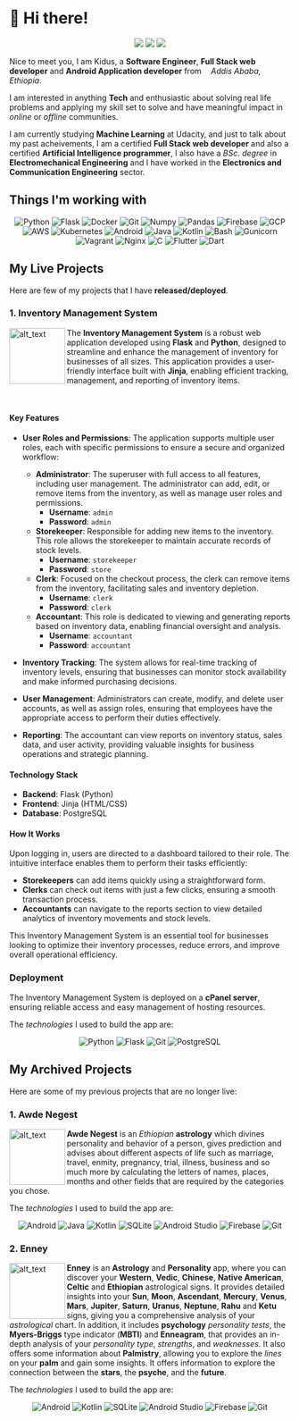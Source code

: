 # 👋 Hi there!
<div align="center">
  <p>
    <a href="https://www.linkedin.com/in/kidusmik"><img src="https://img.shields.io/badge/linkedin-%230077B5.svg?style=for-the-badge&logo=linkedin&logoColor=white"></a>
    <a href="https://stackoverflow.com/users/10644546/kidus"><img src="https://img.shields.io/badge/Stackoverflow-ff7700?style=for-the-badge&logo=stackoverflow&logoColor=white"></a>
    <a href="https://t.me/kidusmik"><img src="https://img.shields.io/badge/Telegram-2CA5E0?style=for-the-badge&logo=telegram&logoColor=white"></a>
  </p>
</div>

Nice to meet you, I am Kidus, a **Software Engineer**, **Full Stack web developer** and **Android Application developer** from <img src="https://cdn-icons-png.flaticon.com/512/197/197636.png" width="13"/>_Addis Ababa, Ethiopia_.

I am interested in anything **Tech** and enthusiastic about solving real life problems and applying my skill set to solve and have meaningful impact in _online_ or _offline_ communities.

I am currently studying **Machine Learning** at Udacity, and just to talk about my past acheivements, I am a certified **Full Stack web developer** and also a certified **Artificial Intelligence programmer**, I also have a _BSc. degree_ in **Electromechanical Engineering** and I have worked in the **Electronics and Communication Engineering** sector.

## Things I'm working with
<div align="center">
  <p>
    <img alt="Python" src="https://img.shields.io/badge/python-3670A0?style=for-the-badge&logo=python&logoColor=ffdd54" />
    <img alt="Flask" src="https://img.shields.io/badge/flask-333333?style=for-the-badge&logo=flask&logoColor=white" />
    <img alt="Docker" src="https://img.shields.io/badge/docker-%230db7ed.svg?style=for-the-badge&logo=docker&logoColor=white" />
    <img alt="Git" src="https://img.shields.io/badge/git-%23F05033.svg?style=for-the-badge&logo=git&logoColor=white" />
    <img alt="Numpy" src="https://img.shields.io/badge/numpy-%23013243.svg?style=for-the-badge&logo=numpy&logoColor=white" />
    <img alt="Pandas" src="https://img.shields.io/badge/pandas-%23150458.svg?style=for-the-badge&logo=pandas&logoColor=white" />
    <img alt="Firebase" src="https://img.shields.io/badge/firebase-%23039BE5.svg?style=for-the-badge&logo=firebase" />
    <img alt="GCP" src="https://img.shields.io/badge/GoogleCloud-%234285F4.svg?style=for-the-badge&logo=google-cloud&logoColor=white" />
    <img alt="AWS" src="https://img.shields.io/badge/AWS-%23FF9900.svg?style=for-the-badge&logo=amazon-aws&logoColor=white" />
    <img alt="Kubernetes" src="https://img.shields.io/badge/kubernetes-%23326ce5.svg?style=for-the-badge&logo=kubernetes&logoColor=white" />
    <img alt="Android" src="https://img.shields.io/badge/Android-3DDC84?style=for-the-badge&logo=android&logoColor=white" />
    <img alt="Java" src="https://img.shields.io/badge/java-%23ED8B00.svg?style=for-the-badge&logo=java&logoColor=white" />
    <img alt="Kotlin" src="https://img.shields.io/badge/kotlin-%237F52FF.svg?style=for-the-badge&logo=kotlin&logoColor=white" />
    <img alt="Bash" src="https://img.shields.io/badge/shell_script-%23121011.svg?style=for-the-badge&logo=gnu-bash&logoColor=white" />
    <img alt="Gunicorn" src="https://img.shields.io/badge/gunicorn-%298729.svg?style=for-the-badge&logo=gunicorn&logoColor=white" />
    <img alt="Vagrant" src="https://img.shields.io/badge/vagrant-%231563FF.svg?style=for-the-badge&logo=vagrant&logoColor=white" />
    <img alt="Nginx" src="https://img.shields.io/badge/nginx-%23009639.svg?style=for-the-badge&logo=nginx&logoColor=white" />
    <img alt="C" src="https://img.shields.io/badge/c-%2300599C.svg?style=for-the-badge&logo=c&logoColor=white" />
    <img alt="Flutter" src="https://img.shields.io/badge/Flutter-%2302569B.svg?style=for-the-badge&logo=Flutter&logoColor=white" />
    <img alt="Dart" src="https://img.shields.io/badge/dart-%230175C2.svg?style=for-the-badge&logo=dart&logoColor=white" />
  </p>
</div>


## My Live Projects

Here are few of my projects that I have **released/deployed**.

### 1. Inventory Management System

[<img alt="alt_text" width="100px" src="https://awdenegest.wordpress.com/wp-content/uploads/2024/11/i-m-logo.jpg" align="left"/>](https://www.nufoqya.com/preview)

The **Inventory Management System** is a robust web application developed using **Flask** and **Python**, designed to streamline and enhance the management of inventory for businesses of all sizes. This application provides a user-friendly interface built with **Jinja**, enabling efficient tracking, management, and reporting of inventory items.

<br />

#### Key Features

- **User Roles and Permissions**: 
  The application supports multiple user roles, each with specific permissions to ensure a secure and organized workflow:
  - **Administrator**: The superuser with full access to all features, including user management. The administrator can add, edit, or remove items from the inventory, as well as manage user roles and permissions.
    - **Username**: `admin` 
    - **Password**: `admin`
  - **Storekeeper**: Responsible for adding new items to the inventory. This role allows the storekeeper to maintain accurate records of stock levels.
    - **Username**: `storekeeper` 
    - **Password**: `store`
  - **Clerk**: Focused on the checkout process, the clerk can remove items from the inventory, facilitating sales and inventory depletion.
    - **Username**: `clerk`
    - **Password**: `clerk`
  - **Accountant**: This role is dedicated to viewing and generating reports based on inventory data, enabling financial oversight and analysis.
    - **Username**: `accountant` 
    - **Password**: `accountant`

- **Inventory Tracking**: 
  The system allows for real-time tracking of inventory levels, ensuring that businesses can monitor stock availability and make informed purchasing decisions.

- **User Management**: 
  Administrators can create, modify, and delete user accounts, as well as assign roles, ensuring that employees have the appropriate access to perform their duties effectively.

- **Reporting**: 
  The accountant can view reports on inventory status, sales data, and user activity, providing valuable insights for business operations and strategic planning.

#### Technology Stack
- **Backend**: Flask (Python)
- **Frontend**: Jinja (HTML/CSS)
- **Database**: PostgreSQL

#### How It Works
Upon logging in, users are directed to a dashboard tailored to their role. The intuitive interface enables them to perform their tasks efficiently:
- **Storekeepers** can add items quickly using a straightforward form.
- **Clerks** can check out items with just a few clicks, ensuring a smooth transaction process.
- **Accountants** can navigate to the reports section to view detailed analytics of inventory movements and stock levels.

This Inventory Management System is an essential tool for businesses looking to optimize their inventory processes, reduce errors, and improve overall operational efficiency.

### Deployment
The Inventory Management System is deployed on a **cPanel server**, ensuring reliable access and easy management of hosting resources.

The _technologies_ I used to build the app are:
<div align="center">
  <p>
    <img alt="Python" src="https://img.shields.io/badge/python-3670A0?style=for-the-badge&logo=python&logoColor=ffdd54" />
    <img alt="Flask" src="https://img.shields.io/badge/flask-333333?style=for-the-badge&logo=flask&logoColor=white" />
    <img alt="Git" src="https://img.shields.io/badge/git-%23F05033.svg?style=for-the-badge&logo=git&logoColor=white" />
    <img alt="PostgreSQL" src="https://img.shields.io/badge/postgresql-%2307405e.svg?style=for-the-badge&logo=sqlite&logoColor=white" />
  </p>
</div>

## My Archived Projects

Here are some of my previous projects that are no longer live:

### 1. Awde Negest

[<img alt="alt_text" width="100px" src="https://awdenegest.files.wordpress.com/2021/09/a-n-logo.png" align="left"/>](https://drive.google.com/file/d/1N0m-MtnPIZ3T6jVNOgR9tcggPCrALxUi/view?usp=sharing)

**Awde Negest** is an _Ethiopian_ **astrology** which divines personality and behavior of a person, gives prediction and advises about different aspects of life such as marriage, travel, enmity, pregnancy, trial, illness, business and so much more by calculating the letters of names, places, months and other fields that are required by the categories you chose.

The _technologies_ I used to build the app are:
<div align="center">
  <p>
    <img alt="Android" src="https://img.shields.io/badge/Android-3DDC84?style=for-the-badge&logo=android&logoColor=white" />
    <img alt="Java" src="https://img.shields.io/badge/java-%23ED8B00.svg?style=for-the-badge&logo=java&logoColor=white" />
    <img alt="Kotlin" src="https://img.shields.io/badge/kotlin-%237F52FF.svg?style=for-the-badge&logo=kotlin&logoColor=white" />
    <img alt="SQLite" src="https://img.shields.io/badge/sqlite-%2307405e.svg?style=for-the-badge&logo=sqlite&logoColor=white" />
    <img alt="Android Studio" src="https://img.shields.io/badge/Android%20Studio-3DDC84.svg?style=for-the-badge&logo=android-studio&logoColor=white" />
    <img alt="Firebase" src="https://img.shields.io/badge/firebase-%23039BE5.svg?style=for-the-badge&logo=firebase" />
    <img alt="Git" src="https://img.shields.io/badge/git-%23F05033.svg?style=for-the-badge&logo=git&logoColor=white" />
  </p>
</div>

### 2. Enney

[<img alt="alt_text" width="100px" src="https://starxdevelopment.files.wordpress.com/2023/08/enney-logo.png" align="left"/>](https://drive.google.com/file/d/1qBMyKPWTY9Y-G-L7wsklL1eDPNziSpE_/view?usp=sharing)

**Enney** is an **Astrology** and **Personality** app, where you can discover your **Western**, **Vedic**, **Chinese**, **Native American**, **Celtic** and **Ethiopian** astrological signs. It provides detailed insights into your **Sun**, **Moon**, **Ascendant**, **Mercury**, **Venus**, **Mars**, **Jupiter**, **Saturn**, **Uranus**, **Neptune**, **Rahu** and **Ketu** signs, giving you a comprehensive analysis of your *astrological* chart. In addition, it includes **psychology** *personality tests*, the **Myers-Briggs** type indicator (**MBTI**) and **Enneagram**, that provides an in-depth analysis of your *personality type*, *strengths*, and *weaknesses*. It also offers some information about **Palmistry**, allowing you to explore the *lines* on your **palm** and gain some insights. It offers information to explore the connection between the **stars**, the **psyche**, and the **future**.

The _technologies_ I used to build the app are:
<div align="center">
  <p>
    <img alt="Android" src="https://img.shields.io/badge/Android-3DDC84?style=for-the-badge&logo=android&logoColor=white" />
    <img alt="Kotlin" src="https://img.shields.io/badge/kotlin-%237F52FF.svg?style=for-the-badge&logo=kotlin&logoColor=white" />
    <img alt="SQLite" src="https://img.shields.io/badge/sqlite-%2307405e.svg?style=for-the-badge&logo=sqlite&logoColor=white" />
    <img alt="Android Studio" src="https://img.shields.io/badge/Android%20Studio-3DDC84.svg?style=for-the-badge&logo=android-studio&logoColor=white" />
    <img alt="Firebase" src="https://img.shields.io/badge/firebase-%23039BE5.svg?style=for-the-badge&logo=firebase" />
    <img alt="Git" src="https://img.shields.io/badge/git-%23F05033.svg?style=for-the-badge&logo=git&logoColor=white" />
  </p>
</div>

<!---
## Stats

<a href="https://quine.sh/profile/kidusmik"><img src="https://stats.quine.sh/kidusmik/github" alt="kidusmik's GitHub stats" width="420px"></a>


<a href="https://quine.sh/profile/kidusmik"><img src="https://stats.quine.sh/kidusmik/stack-overflow" alt="kidusmik's StackOverflow stats" width="420px"></a>
--->

<!---
kidusmik/kidusmik is a ✨ special ✨ repository because its `README.md` (this file) appears on your GitHub profile.
You can click the Preview link to take a look at your changes.

docs: Update personal profile README.md

I made changes to the links and overall style of my account.
--->
